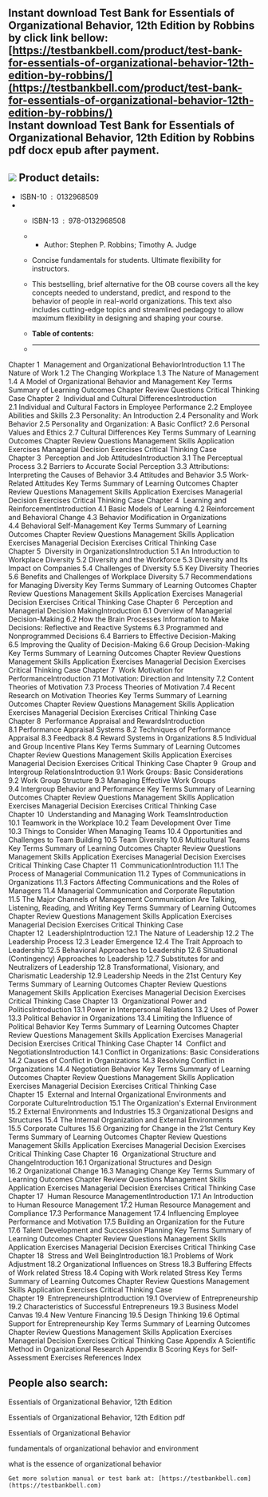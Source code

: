 Instant download **Test Bank for Essentials of Organizational Behavior, 12th Edition by Robbins** by click link bellow:  
[https://testbankbell.com/product/test-bank-for-essentials-of-organizational-behavior-12th-edition-by-robbins/](https://testbankbell.com/product/test-bank-for-essentials-of-organizational-behavior-12th-edition-by-robbins/)  
**Instant download Test Bank for Essentials of Organizational Behavior, 12th Edition by Robbins pdf docx epub after payment.**
------------------------------------------------------------------------------------------------------------------------------


![](https://testbankbell.com/wp-content/uploads/2023/05/Robbins-Essentials-of-Organizational-Behavior-12e.jpg)
**Product details:**
--------------------


* ISBN-10 ‏ : ‎ 0132968509
* * ISBN-13 ‏ : ‎ 978-0132968508
  * * Author: Stephen P. Robbins; Timothy A. Judge
   
  * Concise fundamentals for students. Ultimate flexibility for instructors.
 
  * This bestselling, brief alternative for the OB course covers all the key concepts needed to understand, predict, and respond to the behavior of people in real-world organizations. This text also includes cutting-edge topics and streamlined pedagogy to allow maximum flexibility in designing and shaping your course.
  * **Table of contents:**
  * ----------------------
 




Chapter 1  Management and Organizational BehaviorIntroduction
1.1 The Nature of Work
1.2 The Changing Workplace
1.3 The Nature of Management
1.4 A Model of Organizational Behavior and Management
Key Terms
Summary of Learning Outcomes
Chapter Review Questions
Critical Thinking Case
Chapter 2  Individual and Cultural DifferencesIntroduction
2.1 Individual and Cultural Factors in Employee Performance
2.2 Employee Abilities and Skills
2.3 Personality: An Introduction
2.4 Personality and Work Behavior
2.5 Personality and Organization: A Basic Conflict?
2.6 Personal Values and Ethics
2.7 Cultural Differences
Key Terms
Summary of Learning Outcomes
Chapter Review Questions
Management Skills Application Exercises
Managerial Decision Exercises
Critical Thinking Case
Chapter 3  Perception and Job AttitudesIntroduction
3.1 The Perceptual Process
3.2 Barriers to Accurate Social Perception
3.3 Attributions: Interpreting the Causes of Behavior
3.4 Attitudes and Behavior
3.5 Work-Related Attitudes
Key Terms
Summary of Learning Outcomes
Chapter Review Questions
Management Skills Application Exercises
Managerial Decision Exercises
Critical Thinking Case
Chapter 4  Learning and ReinforcementIntroduction
4.1 Basic Models of Learning
4.2 Reinforcement and Behavioral Change
4.3 Behavior Modification in Organizations
4.4 Behavioral Self-Management
Key Terms
Summary of Learning Outcomes
Chapter Review Questions
Management Skills Application Exercises
Managerial Decision Exercises
Critical Thinking Case
Chapter 5  Diversity in OrganizationsIntroduction
5.1 An Introduction to Workplace Diversity
5.2 Diversity and the Workforce
5.3 Diversity and Its Impact on Companies
5.4 Challenges of Diversity
5.5 Key Diversity Theories
5.6 Benefits and Challenges of Workplace Diversity
5.7 Recommendations for Managing Diversity
Key Terms
Summary of Learning Outcomes
Chapter Review Questions
Management Skills Application Exercises
Managerial Decision Exercises
Critical Thinking Case
Chapter 6  Perception and Managerial Decision MakingIntroduction
6.1 Overview of Managerial Decision-Making
6.2 How the Brain Processes Information to Make Decisions: Reflective and Reactive Systems
6.3 Programmed and Nonprogrammed Decisions
6.4 Barriers to Effective Decision-Making
6.5 Improving the Quality of Decision-Making
6.6 Group Decision-Making
Key Terms
Summary of Learning Outcomes
Chapter Review Questions
Management Skills Application Exercises
Managerial Decision Exercises
Critical Thinking Case
Chapter 7  Work Motivation for PerformanceIntroduction
7.1 Motivation: Direction and Intensity
7.2 Content Theories of Motivation
7.3 Process Theories of Motivation
7.4 Recent Research on Motivation Theories
Key Terms
Summary of Learning Outcomes
Chapter Review Questions
Management Skills Application Exercises
Managerial Decision Exercises
Critical Thinking Case
Chapter 8  Performance Appraisal and RewardsIntroduction
8.1 Performance Appraisal Systems
8.2 Techniques of Performance Appraisal
8.3 Feedback
8.4 Reward Systems in Organizations
8.5 Individual and Group Incentive Plans
Key Terms
Summary of Learning Outcomes
Chapter Review Questions
Management Skills Application Exercises
Managerial Decision Exercises
Critical Thinking Case
Chapter 9  Group and Intergroup RelationsIntroduction
9.1 Work Groups: Basic Considerations
9.2 Work Group Structure
9.3 Managing Effective Work Groups
9.4 Intergroup Behavior and Performance
Key Terms
Summary of Learning Outcomes
Chapter Review Questions
Management Skills Application Exercises
Managerial Decision Exercises
Critical Thinking Case
Chapter 10  Understanding and Managing Work TeamsIntroduction
10.1 Teamwork in the Workplace
10.2 Team Development Over Time
10.3 Things to Consider When Managing Teams
10.4 Opportunities and Challenges to Team Building
10.5 Team Diversity
10.6 Multicultural Teams
Key Terms
Summary of Learning Outcomes
Chapter Review Questions
Management Skills Application Exercises
Managerial Decision Exercises
Critical Thinking Case
Chapter 11  CommunicationIntroduction
11.1 The Process of Managerial Communication
11.2 Types of Communications in Organizations
11.3 Factors Affecting Communications and the Roles of Managers
11.4 Managerial Communication and Corporate Reputation
11.5 The Major Channels of Management Communication Are Talking, Listening, Reading, and Writing
Key Terms
Summary of Learning Outcomes
Chapter Review Questions
Management Skills Application Exercises
Managerial Decision Exercises
Critical Thinking Case
Chapter 12  LeadershipIntroduction
12.1 The Nature of Leadership
12.2 The Leadership Process
12.3 Leader Emergence
12.4 The Trait Approach to Leadership
12.5 Behavioral Approaches to Leadership
12.6 Situational (Contingency) Approaches to Leadership
12.7 Substitutes for and Neutralizers of Leadership
12.8 Transformational, Visionary, and Charismatic Leadership
12.9 Leadership Needs in the 21st Century
Key Terms
Summary of Learning Outcomes
Chapter Review Questions
Management Skills Application Exercises
Managerial Decision Exercises
Critical Thinking Case
Chapter 13  Organizational Power and PoliticsIntroduction
13.1 Power in Interpersonal Relations
13.2 Uses of Power
13.3 Political Behavior in Organizations
13.4 Limiting the Influence of Political Behavior
Key Terms
Summary of Learning Outcomes
Chapter Review Questions
Management Skills Application Exercises
Managerial Decision Exercises
Critical Thinking Case
Chapter 14  Conflict and NegotiationsIntroduction
14.1 Conflict in Organizations: Basic Considerations
14.2 Causes of Conflict in Organizations
14.3 Resolving Conflict in Organizations
14.4 Negotiation Behavior
Key Terms
Summary of Learning Outcomes
Chapter Review Questions
Management Skills Application Exercises
Managerial Decision Exercises
Critical Thinking Case
Chapter 15  External and Internal Organizational Environments and Corporate CultureIntroduction
15.1 The Organization's External Environment
15.2 External Environments and Industries
15.3 Organizational Designs and Structures
15.4 The Internal Organization and External Environments
15.5 Corporate Cultures
15.6 Organizing for Change in the 21st Century
Key Terms
Summary of Learning Outcomes
Chapter Review Questions
Management Skills Application Exercises
Managerial Decision Exercises
Critical Thinking Case
Chapter 16  Organizational Structure and ChangeIntroduction
16.1 Organizational Structures and Design
16.2 Organizational Change
16.3 Managing Change
Key Terms
Summary of Learning Outcomes
Chapter Review Questions
Management Skills Application Exercises
Managerial Decision Exercises
Critical Thinking Case
Chapter 17  Human Resource ManagementIntroduction
17.1 An Introduction to Human Resource Management
17.2 Human Resource Management and Compliance
17.3 Performance Management
17.4 Influencing Employee Performance and Motivation
17.5 Building an Organization for the Future
17.6 Talent Development and Succession Planning
Key Terms
Summary of Learning Outcomes
Chapter Review Questions
Management Skills Application Exercises
Managerial Decision Exercises
Critical Thinking Case
Chapter 18  Stress and Well BeingIntroduction
18.1 Problems of Work Adjustment
18.2 Organizational Influences on Stress
18.3 Buffering Effects of Work related Stress
18.4 Coping with Work related Stress
Key Terms
Summary of Learning Outcomes
Chapter Review Questions
Management Skills Application Exercises
Critical Thinking Case
Chapter 19  EntrepreneurshipIntroduction
19.1 Overview of Entrepreneurship
19.2 Characteristics of Successful Entrepreneurs
19.3 Business Model Canvas
19.4 New Venture Financing
19.5 Design Thinking
19.6 Optimal Support for Entrepreneurship
Key Terms
Summary of Learning Outcomes
Chapter Review Questions
Management Skills Application Exercises
Managerial Decision Exercises
Critical Thinking Case
Appendix A Scientific Method in Organizational Research
Appendix B Scoring Keys for Self-Assessment Exercises
References
Index




















**People also search:**
-----------------------





Essentials of Organizational Behavior, 12th Edition

Essentials of Organizational Behavior, 12th Edition pdf

Essentials of Organizational Behavior

fundamentals of organizational behavior and environment

what is the essence of organizational behavior


    Get more solution manual or test bank at: [https://testbankbell.com](https://testbankbell.com)
